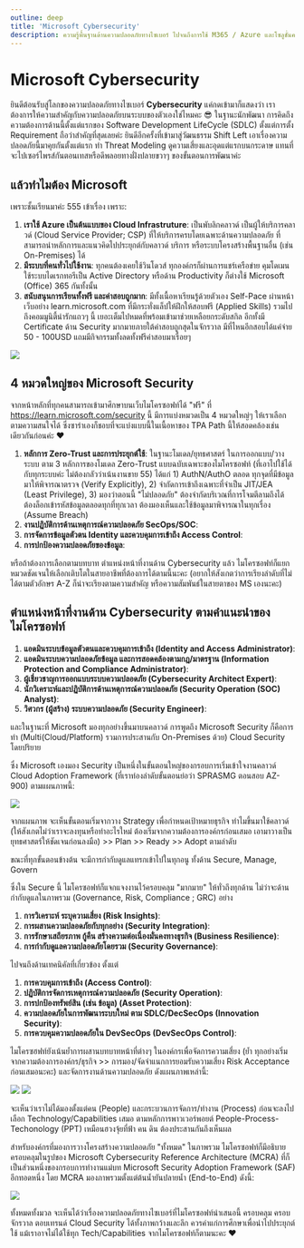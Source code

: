 ```yaml
---
outline: deep
title: 'Microsoft Cybersecurity'
description: ความรู้พื้นฐานด้านความปลอดภัยทางไซเบอร์ ไปจนถึงการใช้ M365 / Azure และโซลูชั่นความปลอดภัยของ Microsoft
---
```


# Microsoft Cybersecurity
ยินดีต้อนรับสู่โลกของความปลอดภัยทางไซเบอร์ **Cybersecurity** แค่กดเข้ามาก็แสดงว่า 
เราต้องการให้ความสำคัญกับความปลอดภัยบนระบบของตัวเองใช่ไหมคะ 😎
ในฐานะนักพัฒนา การคิดถึงความต้องการด้านนี้ตั้งแต่แรกของ Software Development LifeCycle (SDLC)
ตั้งแต่การตั้ง Requirement ถือว่าสำคัญที่สุดเลยค่ะ ยินดีอีกครั้งที่เข้ามาสู่วัฒนธรรม Shift Left
เอาเรื่องความปลอดภัยนี้มาคุยกันตั้งแต่แรก ทำ Threat Modeling ดูความเสี่ยงและอุดแต่แรกบนกระดาษ
แทนที่จะไปเซอร์ไพรส์กันตอนเทสหรือดีพลอยทางฝั่งปลายขวาๆ ของขั้นตอนการพัฒนาค่ะ

## แล้วทำไมต้อง Microsoft
เพราะชั้นเรียนมาค่ะ 555 
เข้าเรื่อง เพราะ:
1. **เราใช้ Azure เป็นต้นแบบของ Cloud Infrastruture**: เป็นพับลิกคลาวด์ เป็นผู้ให้บริการคลาวด์ (Cloud Service Provider; CSP) ที่ให้บริการครบโดยเฉพาะด้านความปลอดภัย ที่สามารถนำหลักการและแนวคิดไปประยุกต์กับคลาวด์ บริการ หรือระบบโครงสร้างพื้นฐานอื่น (เช่น On-Premises) ได้
2. **มีระบบที่คนทั่วไปใช้งาน**: ทุกคนต้องเคยใช้วินโดวส์ ทุกองค์กรก็ผ่านการแชร์เครือข่าย คุมโดเมน ใช้ระบบไดเรกทอรีเป็น Active Directory หรือด้าน Productivity ก็ต่างใช้ Microsoft (Office) 365 กันทั้งนั้น
3. **สนับสนุนการเรียนทั้งฟรี และค่าสอบถูกมาก**: มีทั้งเนื้อหาเรียนรู้ด้วยตัวเอง Self-Pace ผ่านหน้าเว็บอย่าง learn.microsoft.com ที่มีกระทั่งแล็ปให้ฝึกให้สอบฟรี (Applied Skills) รวมไปถึงคอมมูนิตี้น่ารักแถวๆ นี้ เยอะเต็มไปหมดที่พร้อมเข้ามาช่วยเหลือยกระดับสกิล อีกทั้งมี Certificate ด้าน Security มากมายภายใต้ค่าสอบถูกสุดในจักรวาล มีที่ไหนอีกสอบได้แค่จ่าย 50 - 100USD แถมมีกิจกรรมทั้งลดทั้งฟรีค่าสอบมาเรื่อยๆ

![](./images/msseccertpath.jpg)

## 4 หมวดใหญ่ของ Microsoft Security
จากหน้าหลักที่ทุกคนสามารถเข้ามาศึกษาบนเว็บไมโครซอฟท์ได้ "ฟรี" ที่ https://learn.microsoft.com/security นี้ มีการแบ่งหมวดเป็น 4 หมวดใหญ่ๆ ให้เราเลือกตามความสนใจได้ ซึ่งซาร่าเองก็ชอบที่จะแบ่งแบบนี้ในเนื้อหาของ TPA Path นี้ให้สอดคล้องเช่นเดียวกันก่อนค่ะ ❤️
1. **หลักการ Zero-Trust และการประยุกต์ใช้**: ในฐานะโมเดล/ยุทธศาสตร์ ในการออกแบบ/วางระบบ ตาม 3 หลักการของโมเดล Zero-Trust แบบฉบับเฉพาะของไมโครซอฟท์ (ที่เอาไปใช้ได้กับทุกระบบค่ะ ไม่ต้องกลัวว่าเน้นงานขาย 55) ได้แก่ 1) AuthN/AuthO ตลอด ทุกจุดที่มีข้อมูลมาให้พิจารณาตรวจ (Verify Explicitly), 2) จำกัดการเข้าถึงเฉพาะที่จำเป็น JIT/JEA (Least Privilege), 3) มองว่าตอนนี้ "ไม่ปลอดภัย" ต้องจำกัดบริเวณที่การโจมตีลามถึงได้ ต้องล็อกเข้ารหัสข้อมูลตลอดทุกที่ทุกเวลา ต้องมองเห็นและใช้ข้อมูลมาพิจารณาในทุกเรื่อง (Assume Breach)
2. **งานปฏิบัติการด้านเหตุการณ์ความปลอดภัย SecOps/SOC**: 
3. **การจัดการข้อมูลตัวตน Identity และควบคุมการเข้าถึง Access Control**:
4. **การปกป้องความปลอดภัยของข้อมูล**:

หรือถ้าต้องการเลือกตามบทบาท ตำแหน่งหน้าที่งานด้าน Cybersecurity แล้ว ไมโครซอฟท์ก็แยกหมวดชัดเจนให้เลือกเติบโตในสายอาชีพที่ต้องการได้ตามนี้นะคะ (อยากให้สังเกตว่าการเรียงลำดับที่ไม่ได้ตามตัวอักษร A-Z ก็น่าจะเรียงตามความสำคัญ หรือความสัมพันธ์ในสายตาของ MS เองนะคะ)
## ตำแหน่งหน้าที่งานด้าน Cybersecurity ตามคำแนะนำของไมโครซอฟท์
1. **แอดมินระบบข้อมูลตัวตนและควบคุมการเข้าถึง (Identity and Access Administrator)**:
2. **แอดมินระบบความปลอดภัยข้อมูล และการสอดคล้องตามกฎ/มาตรฐาน (Information Protection and Compliance Administrator)**:
3. **ผู้เชี่ยวชาญการออกแบบระบบความปลอดภัย (Cybersecurity Architect Expert)**:
4. **นักวิเคราะห์และปฏิบัติการด้านเหตุการณ์ความปลอดภัย (Security Operation (SOC) Analyst)**:
5. **วิศวกร (ผู้สร้าง) ระบบความปลอดภัย (Security Engineer)**:

และในฐานะที่ Microsoft มองทุกอย่างขึ้นมาบนคลาวด์ การพูดถึง Microsoft Security ก็คือการทำ (Multi(Cloud/Platform) รวมการประสานกับ On-Premises ด้วย) Cloud Security โดยปริยาย

ซึ่ง Microsoft เองมอง Security เป็นหนึ่งในขั้นตอนใหญ่ของกรอบการเริ่มเข้าใจงานคลาวด์ Cloud Adoption Framework (ที่เราท่องลำดับขั้นตอนย่อว่า SPRASMG ตอนสอบ AZ-900) ตามแผนภาพนี้:

![](./images/cloudadoptSPRASMG.png)

จากแผนภาพ จะเห็นขั้นตอนเริ่มจากวาง Strategy เพื่อกำหนดเป้าหมายธุรกิจ ทำไมขึ้นมาใช้คลาวด์ (ให้สังเกตไม่ว่าเราจะลงทุนหรือทำอะไรใหม่ ต้องเริ่มจากความต้องการองค์กรก่อนเสมอ เอามาวางเป็นยุทธศาสตร์ให้ชัดเจนก่อนลงมือ) >> Plan >> Ready >> Adopt ตามลำดับ

ขณะที่ทุกขั้นตอนข้างต้น จะมีการกำกับดูแลแทรกเข้าไปในทุกอนู ทั้งด้าน Secure, Manage, Govern

ซึ่งใน Secure นี้ ไมโครซอฟท์ก็แจกแจงงานไว้ครอบคลุม "มากมาย" ให้ทั่วถึงทุกด้าน ไม่ว่าจะด้านกำกับดูแลในภาพรวม (Governance, Risk, Compliance ; GRC) อย่าง
1. **การวิเคราะห์ ระบุความเสี่ยง (Risk Insights)**:
2. **การผสานความปลอดภัยกับทุกอย่าง (Security Integration)**:
3. **การรักษาเสถียรภาพ กู้คืน สร้างความต่อเนื่องมั่นคงทางธุรกิจ (Business Resilience)**:
4. **การกำกับดูแลความปลอดภัยโดยรวม (Security Governance)**:

ไปจนถึงด้านเทคนิคัลที่เกี่ยวข้อง ตั้งแต่
1. **การควบคุมการเข้าถึง (Access Control)**:
2. **ปฏิบัติการจัดการเหตุการณ์ความปลอดภัย (Security Operation)**:
3. **การปกป้องทรัพย์สิน (เช่น ข้อมูล) (Asset Protection)**:
4. **ความปลอดภัยในการพัฒนาระบบใหม่ ตาม SDLC/DecSecOps (Innovation Security)**:
5. **การควบคุมความปลอดภัยใน DevSecOps (DevSecOps Control)**:

ไมโครซฮฟท์ยังเน้นย้ำการผสานบทบาทหน้าที่ต่างๆ ในองค์กรเพื่อจัดการความเสี่ยง (ย้ำ ทุกอย่างเริ่มจากความต้องการองค์กร/ธุรกิจ >> การมอง/จัดจำแนกการยอมรับความเสี่ยง Risk Acceptance ก่อนเสมอนะคะ) และจัดการงานด้านความปลอดภัย ดังแผนภาพเหล่านี้:

![](./images/security-responsibilities-popout.png)
![](./images/roles-and-responsibilities.png)

จะเห็นว่าเราไม่ได้มองตั้งแต่คน (People) และกระบวนการจัดการ/ทำงาน (Process) ก่อนจะลงไปเลือก Technology/Capabilities เสมอ ตามหลักการพาวเวอร์พอยต์ People-Process-Techonology (PPT) เหมือนฮวงจุ้ยที่ฟ้า คน ดิน ต้องประสานกันถึงเห็นผล

สำหรับองค์กรที่มองการวางโครงสร้างความปลอดภัย "ทั้งหมด" ในภาพรวม ไมโครซอฟท์ก็มีอธิบายครอบคลุมในรูปของ Microsoft Cybersecurity Reference Architecture (MCRA) ที่ก็เป็นส่วนหนึ่งของกรอบการทำงานแม่บท Microsoft Security Adoption Framework (SAF) อีกทอดหนึ่ง โดย MCRA มองภาพรวมตั้งแต่ต้นน้ำยันปลายน้ำ (End-to-End) ดังนี้:

![](./images/mcra-overview.png)

ทั้งหมดทั้งมวล จะเห็นได้ว่าเรื่องความปลอดภัยทางไซเบอร์ที่ไมโครซอฟท์นำเสนอนี้ ครอบคลุม ครอบจักรวาล ตอบเทรนด์ Cloud Security ได้ทั้งภาพกว้างและลึก ควรค่าแก่การศึกษาเพื่อนำไปประยุกต์ใช้ แม้เราอาจไม่ได้ใช้ทุก Tech/Capabilities จากไมโครซอฟท์ก็ตามนะคะ ❤️
